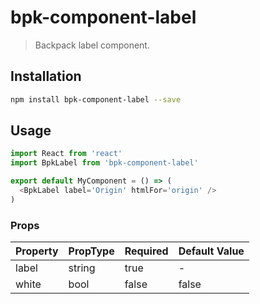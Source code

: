 # bpk-component-label

> Backpack label component.

## Installation

```sh
npm install bpk-component-label --save
```

## Usage

```js
import React from 'react'
import BpkLabel from 'bpk-component-label'

export default MyComponent = () => (
  <BpkLabel label='Origin' htmlFor='origin' />
)
```

### Props

| Property  | PropType | Required | Default Value |
| --------- | -------- | -------- | ------------- |
| label     | string   | true     | -             |
| white     | bool     | false    | false         |
